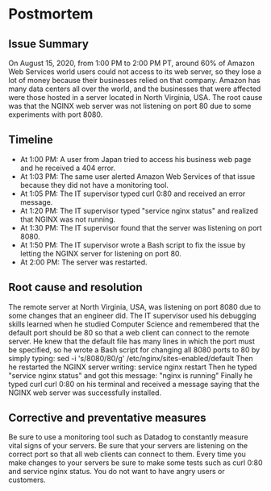 # Postmortem   
## Issue Summary   
On August 15, 2020, from 1:00 PM to 2:00 PM PT, around 60% of Amazon Web Services world users could not access to its web server, so they lose a lot of money because their businesses relied on that company. Amazon has many data centers all over the world, and the businesses that were affected were those hosted in a server located in North Virginia, USA. The root cause was that the NGINX web server was not listening on port 80 due to some experiments with port 8080.
## Timeline   
- At 1:00 PM: A user from Japan tried to access his business web page and he received a 404 error.
- At 1:03 PM: The same user alerted Amazon Web Services of that issue because they did not have a monitoring tool.
- At 1:05 PM: The IT supervisor typed curl 0:80 and received an error message.
- At 1:20 PM: The IT supervisor typed "service nginx status" and realized that NGINX was not running.
- At 1:30 PM: The IT supervisor found that the server was listening on port 8080.
- At 1:50 PM: The IT supervisor wrote a Bash script to fix the issue by letting the NGINX server for listening on port 80.
- At 2:00 PM: The server was restarted.
## Root cause and resolution   
The remote server at North Virginia, USA, was listening on port 8080 due to some changes that an engineer did. The IT supervisor used his debugging skills learned when he studied Computer Science and remembered that the default port should be 80 so that a web client can connect to the remote server. He knew that the default file has many lines in which the port must be specified, so he wrote a Bash script for changing all 8080 ports to 80 by simply typing:
sed -i 's/8080/80/g' /etc/nginx/sites-enabled/default
Then he restarted the NGINX server writing:
service nginx restart
Then he typed "service nginx status" and got this message: "nginx is running"
Finally he typed curl curl 0:80 on his terminal and received a message saying that the NGINX web server was successfully installed.
## Corrective and preventative measures   
Be sure to use a monitoring tool such as Datadog to constantly measure vital signs of your servers. Be sure that your servers are listening on the correct port so that all web clients can connect to them. Every time you make changes to your servers be sure to make some tests such as curl 0:80 and service nginx status. You do not want to have angry users or customers.
